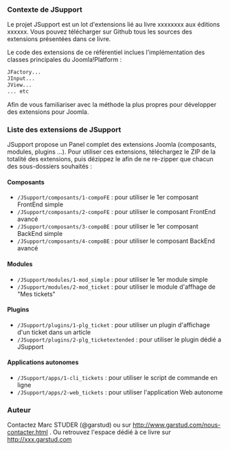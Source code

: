 ### Contexte de JSupport
Le projet JSupport est un lot d'extensions lié au livre xxxxxxxx aux éditions xxxxxx.
Vous pouvez télécharger sur Github tous les sources des extensions présentées dans ce livre.

Le code des extensions de ce référentiel inclues l'implémentation des classes principales du Joomla!Platform :
```php
JFactory...
JInput...
JView...
... etc
```
Afin de vous familiariser avec la méthode la plus propres pour développer des extensions pour Joomla.

### Liste des extensions de JSupport
JSupport propose un Panel complet des extensions Joomla (composants, modules, plugins ...).
Pour utiliser ces extensions, téléchargez le ZIP de la totalité des extensions, puis dézippez le afin de ne re-zipper que chacun des sous-dossiers souhaités :

#### Composants
- `/JSupport/composants/1-compoFE` : pour utiliser le 1er composant FrontEnd simple
- `/JSupport/composants/2-compoFE` : pour utiliser le composant FrontEnd avancé
- `/JSupport/composants/3-compoBE` : pour utiliser le 1er composant BackEnd simple
- `/JSupport/composants/4-compoBE` : pour utiliser le composant BackEnd avancé

#### Modules
- `/JSupport/modules/1-mod_simple` : pour utiliser le 1er module simple
- `/JSupport/modules/2-mod_ticket` : pour utiliser le module d'affhage de "Mes tickets"

#### Plugins
- `/JSupport/plugins/1-plg_ticket` : pour utiliser un plugin d'affichage d'un ticket dans un article
- `/JSupport/plugins/2-plg_ticketextended` : pour utiliser le plugin dédié a JSupport

#### Applications autonomes
- `/JSupport/apps/1-cli_tickets` : pour utiliser le script de commande en ligne
- `/JSupport/apps/2-web_tickets` : pour utiliser l'application Web autonome


### Auteur
Contactez Marc STUDER (@garstud) ou sur http://www.garstud.com/nous-contacter.html .
Ou retrouvez l'espace dédié à ce livre sur http://xxx.garstud.com
